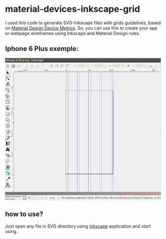 # material-devices-inkscape-grid
I used this code to generate SVG-Inkscape files with grids guidelines, based on
[Material Design Device Metrics](https://material.io/devices/).
So, you can use this to create your app or webpage wireframes using Inkscape and
Material Design rules.

## Iphone 6 Plus exemple:

![sample](images/exemple.png)

## how to use?

Just open any file in SVG directory using [inkscape](https://inkscape.org/en/)
application and start using.
